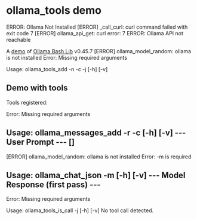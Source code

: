 # ollama_tools demo
ERROR: Ollama Not Installed
[ERROR] _call_curl: curl command failed with exit code 7
[ERROR] ollama_api_get: curl error: 7
ERROR: Ollama API not reachable

A [demo](../README.md#demos) of [Ollama Bash Lib](https://github.com/attogram/ollama-bash-lib) v0.45.7
[ERROR] ollama_model_random: ollama is not installed
Error: Missing required arguments

Usage: ollama_tools_add -n <name> -c <command> -j <json> [-h] [-v]
## Demo with tools

Tools registered:

Error: Missing required arguments

Usage: ollama_messages_add -r <role> -c <content> [-h] [-v]
--- User Prompt ---
[]
-------------------
[ERROR] ollama_model_random: ollama is not installed
Error: -m <model> is required

Usage: ollama_chat_json -m <model> [-h] [-v]
--- Model Response (first pass) ---
-----------------------------------
Error: Missing required arguments

Usage: ollama_tools_is_call -j <json> [-h] [-v]
No tool call detected.
